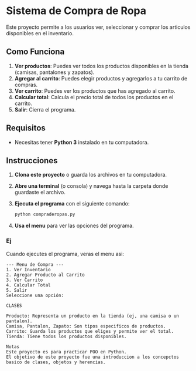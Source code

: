 # Sistema de Compra de Ropa

Este proyecto permite a los usuarios ver, seleccionar y comprar los articulos disponibles en el inventario.

## Como Funciona

1. **Ver productos**: Puedes ver todos los productos disponibles en la tienda (camisas, pantalones y zapatos).
2. **Agregar al carrito**: Puedes elegir productos y agregarlos a tu carrito de compras.
3. **Ver carrito**: Puedes ver los productos que has agregado al carrito.
4. **Calcular total**: Calcula el precio total de todos los productos en el carrito.
5. **Salir**: Cierra el programa.

## Requisitos

- Necesitas tener **Python 3** instalado en tu computadora.

## Instrucciones

1. **Clona este proyecto** o guarda los archivos en tu computadora.
2. **Abre una terminal** (o consola) y navega hasta la carpeta donde guardaste el archivo.
3. **Ejecuta el programa** con el siguiente comando:

    ```bash
    python compraderopas.py
    ```

4. **Usa el menu** para ver las opciones del programa.

### Ej

Cuando ejecutes el programa, veras el menu asi:

```plaintext
--- Menu de Compra ---
1. Ver Inventario
2. Agregar Producto al Carrito
3. Ver Carrito
4. Calcular Total
5. Salir
Seleccione una opción:

CLASES

Producto: Representa un producto en la tienda (ej, una camisa o un pantalon).
Camisa, Pantalon, Zapato: Son tipos especificos de productos.
Carrito: Guarda los productos que eliges y permite ver el total.
Tienda: Tiene todos los productos disponibles.

Notas
Este proyecto es para practicar POO en Python.
El objetivo de este proyecto fue una introduccion a los concepctos basico de clases, objetos y herencias. 
